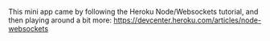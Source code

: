 This mini app came by following the Heroku Node/Websockets tutorial, and then playing around a bit more:
https://devcenter.heroku.com/articles/node-websockets
